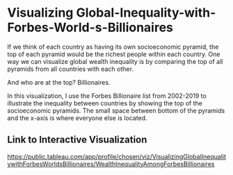 # Visualizing Global-Inequality-with-Forbes-World-s-Billionaires

If we think of each country as having its own socioeconomic pyramid, the top of each pyramid would be the richest people within each country. One way we can visualize global wealth inequality is by comparing the top of all pyramids from all countries with each other. 

And who are at the top? Billionaires.

In this visualization, I use the Forbes Billionaire list from 2002-2019 to illustrate the inequality between countries by showing the top of the socioeconomic pyramids. The small space between bottom of the pyramids and the x-axis is where everyone else is located.

## Link to Interactive Visualization
https://public.tableau.com/app/profile/chosen/viz/VisualizingGlobalInequalitywithForbesWorldsBillionaires/WealthInequalityAmongForbesBillionaires
